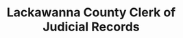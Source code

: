 ---
layout: repo
title: "Lackawanna County Clerk of Judicial Records"
id: 14816
permalink: repos/14816/
---